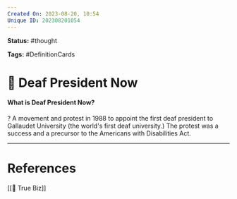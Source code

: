 ```yaml
---
Created On: 2023-08-20, 10:54
Unique ID: 202308201054
---
```

**Status:** #thought 

**Tags:** #DefinitionCards 

# 🙉 Deaf President Now

#### What is Deaf President Now?
?
A movement and protest in 1988 to appoint the first deaf president to Gallaudet University (the world's first deaf university.)
The protest was a success and a precursor to the Americans with Disabilities Act. 
<!--SR:!2023-12-15,60,230-->


---
# References
[[🙉 True Biz]]
